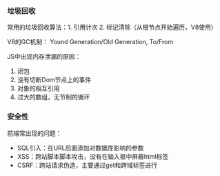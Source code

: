 ### 垃圾回收

常用的垃圾回收算法：1. 引用计次 2. 标记清除（从根节点开始遍历，V8使用）

V8的GC机制：
Yound Generation/Old Generation, To/From

JS中出现内存泄漏的原因：
1. 闭包
2. 没有切断Dom节点上的事件
3. 对象的相互引用
4. 过大的数组，无节制的循环

### 安全性
前端常出现的问题：
* SQL引入：在URL后面添加对数据库影响的参数
* XSS：跨站脚本脚本攻击，没有在输入框中屏蔽html标签
* CSRF：跨站请求伪造，主要通过get和跨域标签进行
